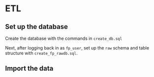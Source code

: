 # ETL 

## Set up the database

Create the database with the commands in `create_db.sql`

Next, after logging back in as `fp_user`, set up the `raw` schema and table structure with `create_fp_rawdb.sql`.

## Import the data


